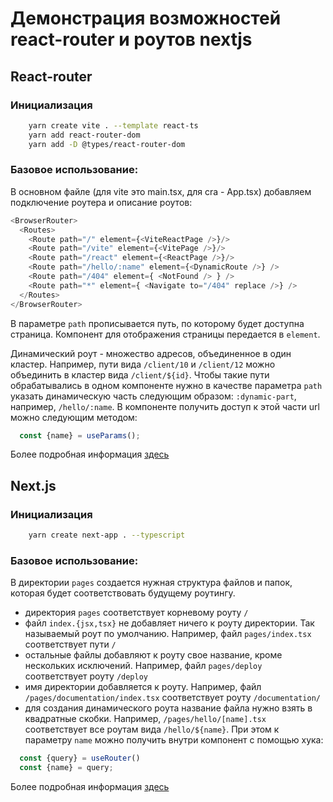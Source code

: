 # Демонстрация возможностей react-router и роутов nextjs

## React-router 
### Инициализация
```bash
    yarn create vite . --template react-ts
    yarn add react-router-dom
    yarn add -D @types/react-router-dom
```

### Базовое использование:
В основном файле (для vite это main.tsx, для cra - App.tsx) добавляем подключение роутера и описание роутов:
```js
<BrowserRouter>
  <Routes>
    <Route path="/" element={<ViteReactPage />}/>
    <Route path="/vite" element={<VitePage />}/>
    <Route path="/react" element={<ReactPage />}/>
    <Route path="/hello/:name" element={<DynamicRoute />} />
    <Route path="/404" element={ <NotFound /> } />
    <Route path="*" element={ <Navigate to="/404" replace />} />
  </Routes>
</BrowserRouter>
```
В параметре `path` прописывается путь, по которому будет доступна страница.
Компонент для отображения страницы передается в `element`.

Динамический роут - множество адресов, объединенное в один кластер. Например, пути вида `/client/10` и `/client/12` можно объединить в кластер вида `/client/${id}`.
Чтобы такие пути обрабатывались в одном компоненте нужно в качестве параметра `path` указать динамическую часть следующим образом: `:dynamic-part`, например, `/hello/:name`.
В компоненте получить доступ к этой части url можно следующим методом:
```js
  const {name} = useParams();
```

Более подробная информация [здесь](https://reactrouter.com/en/main/start/tutorial)


## Next.js
### Инициализация
```bash
    yarn create next-app . --typescript
```

### Базовое использование:
В директории `pages` создается нужная структура файлов и папок, которая будет соответствовать будущему роутингу.
- директория `pages` соответствует корневому роуту `/`
- файл `index.{jsx,tsx}` не добавляет ничего к роуту директории. Так называемый роут по умолчанию. Например, файл `pages/index.tsx` соответствует пути `/`
- остальные файлы добавляют к роуту свое название, кроме нескольких исключений. Например, файл `pages/deploy` соответствует роуту `/deploy`
- имя директории добавляется к роуту. Например, файл `/pages/documentation/index.tsx` соответствует роуту `/documentation/`
- для создания динамического роута название файла нужно взять в квадратные скобки. Например, `/pages/hello/[name].tsx` соответствует все роутам вида `/hello/${name}`. При этом к параметру `name` можно получить внутри компонент с помощью хука:
```js 
  const {query} = useRouter()
  const {name} = query;
```

Более подробная информация [здесь](https://nextjs.org/docs/api-routes/introduction)